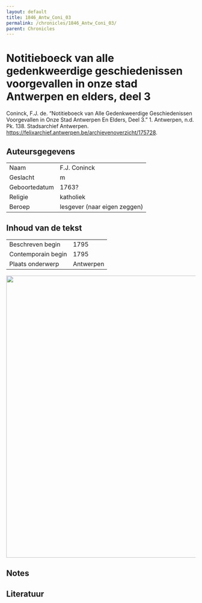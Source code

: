 ```yaml
---
layout: default
title: 1846_Antw_Coni_03
permalink: /chronicles/1846_Antw_Coni_03/
parent: Chronicles
--- 
```



# Notitieboeck van alle gedenkweerdige geschiedenissen voorgevallen in onze stad Antwerpen en elders, deel 3 

Coninck, F.J. de. “Notitieboeck van Alle Gedenkweerdige Geschiedenissen Voorgevallen in Onze Stad Antwerpen En Elders, Deel 3.” 1. Antwerpen, n.d. Pk. 138. Stadsarchief Antwerpen. https://felixarchief.antwerpen.be/archievenoverzicht/175728. 

## Auteursgegevens 

| | | 
| --------------- | --------------- | 
| Naam | F.J. Coninck | 
| Geslacht | m | 
| Geboortedatum | 1763? | 
| Religie | katholiek | 
| Beroep | lesgever (naar eigen zeggen) | 

## Inhoud van de tekst 

| | | 
| --------------- | --------------- | 
| Beschreven begin | 1795 | 
| Contemporain begin | 1795 | 
| Plaats onderwerp | Antwerpen | 

[<img src="..\..\barplots_chronicles\1846_Antw_Coni_03.jpg" width="750"/>](..\..\barplots_chronicles\1846_Antw_Coni_03.jpg) 

## Notes 

## Literatuur 

